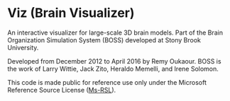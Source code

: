 # Viz (Brain Visualizer)

An interactive visualizer for large-scale 3D brain models. Part of the Brain Organization Simulation System (BOSS) developed at Stony Brook University.

Developed from December 2012 to April 2016 by Remy Oukaour. BOSS is the work of Larry Wittie, Jack Zito, Heraldo Memelli, and Irene Solomon.

This code is made public for reference use only under the Microsoft Reference Source License ([Ms-RSL](https://referencesource.microsoft.com/license.html)).
